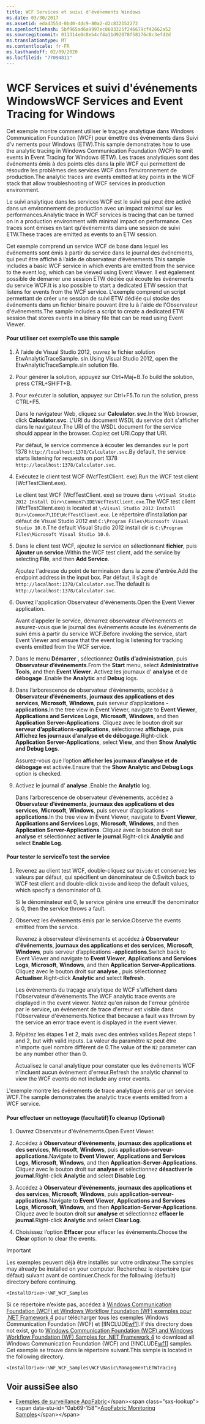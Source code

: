 ```yaml
---
title: WCF Services et suivi d'événements Windows
ms.date: 03/30/2017
ms.assetid: eda4355d-0bd0-4dc9-80a2-d2c832152272
ms.openlocfilehash: 5bf965ad6a9997ec0603325f246679cf42662a52
ms.sourcegitcommit: 011314e0c8eb4cf4a11d92078f58176c8c3efd2d
ms.translationtype: MT
ms.contentlocale: fr-FR
ms.lasthandoff: 02/09/2020
ms.locfileid: "77094811"
---
```

# <a name="wcf-services-and-event-tracing-for-windows"></a><span data-ttu-id="0ab69-102">WCF Services et suivi d'événements Windows</span><span class="sxs-lookup"><span data-stu-id="0ab69-102">WCF Services and Event Tracing for Windows</span></span>
<span data-ttu-id="0ab69-103">Cet exemple montre comment utiliser le traçage analytique dans Windows Communication Foundation (WCF) pour émettre des événements dans Suivi d’v nements pour Windows (ETW).</span><span class="sxs-lookup"><span data-stu-id="0ab69-103">This sample demonstrates how to use the analytic tracing in Windows Communication Foundation (WCF) to emit events in Event Tracing for Windows (ETW).</span></span> <span data-ttu-id="0ab69-104">Les traces analytiques sont des événements émis à des points clés dans la pile WCF qui permettent de résoudre les problèmes des services WCF dans l’environnement de production.</span><span class="sxs-lookup"><span data-stu-id="0ab69-104">The analytic traces are events emitted at key points in the WCF stack that allow troubleshooting of WCF services in production environment.</span></span>

 <span data-ttu-id="0ab69-105">Le suivi analytique dans les services WCF est le suivi qui peut être activé dans un environnement de production avec un impact minimal sur les performances.</span><span class="sxs-lookup"><span data-stu-id="0ab69-105">Analytic trace in WCF services is tracing that can be turned on in a production environment with minimal impact on performance.</span></span> <span data-ttu-id="0ab69-106">Ces traces sont émises en tant qu'événements dans une session de suivi ETW.</span><span class="sxs-lookup"><span data-stu-id="0ab69-106">These traces are emitted as events to an ETW session.</span></span>

 <span data-ttu-id="0ab69-107">Cet exemple comprend un service WCF de base dans lequel les événements sont émis à partir du service dans le journal des événements, qui peut être affiché à l’aide de observateur d’événements.</span><span class="sxs-lookup"><span data-stu-id="0ab69-107">This sample includes a basic WCF service in which events are emitted from the service to the event log, which can be viewed using Event Viewer.</span></span> <span data-ttu-id="0ab69-108">Il est également possible de démarrer une session ETW dédiée qui écoute les événements du service WCF.</span><span class="sxs-lookup"><span data-stu-id="0ab69-108">It is also possible to start a dedicated ETW session that listens for events from the WCF service.</span></span> <span data-ttu-id="0ab69-109">L'exemple comprend un script permettant de créer une session de suivi ETW dédiée qui stocke des événements dans un fichier binaire pouvant être lu à l'aide de l'Observateur d'événements.</span><span class="sxs-lookup"><span data-stu-id="0ab69-109">The sample includes a script to create a dedicated ETW session that stores events in a binary file that can be read using Event Viewer.</span></span>

#### <a name="to-use-this-sample"></a><span data-ttu-id="0ab69-110">Pour utiliser cet exemple</span><span class="sxs-lookup"><span data-stu-id="0ab69-110">To use this sample</span></span>

1. <span data-ttu-id="0ab69-111">À l’aide de Visual Studio 2012, ouvrez le fichier solution EtwAnalyticTraceSample. sln.</span><span class="sxs-lookup"><span data-stu-id="0ab69-111">Using Visual Studio 2012, open the EtwAnalyticTraceSample.sln solution file.</span></span>

2. <span data-ttu-id="0ab69-112">Pour générer la solution, appuyez sur Ctrl+Maj+B.</span><span class="sxs-lookup"><span data-stu-id="0ab69-112">To build the solution, press CTRL+SHIFT+B.</span></span>

3. <span data-ttu-id="0ab69-113">Pour exécuter la solution, appuyez sur Ctrl+F5.</span><span class="sxs-lookup"><span data-stu-id="0ab69-113">To run the solution, press CTRL+F5.</span></span>

     <span data-ttu-id="0ab69-114">Dans le navigateur Web, cliquez sur **Calculator. svc**.</span><span class="sxs-lookup"><span data-stu-id="0ab69-114">In the Web browser, click **Calculator.svc**.</span></span> <span data-ttu-id="0ab69-115">L'URI du document WSDL du service doit s'afficher dans le navigateur.</span><span class="sxs-lookup"><span data-stu-id="0ab69-115">The URI of the WSDL document for the service should appear in the browser.</span></span> <span data-ttu-id="0ab69-116">Copiez cet URI.</span><span class="sxs-lookup"><span data-stu-id="0ab69-116">Copy that URI.</span></span>

     <span data-ttu-id="0ab69-117">Par défaut, le service commence à écouter les demandes sur le port 1378 `http://localhost:1378/Calculator.svc`.</span><span class="sxs-lookup"><span data-stu-id="0ab69-117">By default, the service starts listening for requests on port 1378 `http://localhost:1378/Calculator.svc`.</span></span>

4. <span data-ttu-id="0ab69-118">Exécutez le client test WCF (WcfTestClient. exe).</span><span class="sxs-lookup"><span data-stu-id="0ab69-118">Run the WCF test client (WcfTestClient.exe).</span></span>

     <span data-ttu-id="0ab69-119">Le client test WCF (WcfTestClient. exe) se trouve dans `\<Visual Studio 2012 Install Dir>\Common7\IDE\WcfTestClient.exe`.</span><span class="sxs-lookup"><span data-stu-id="0ab69-119">The WCF test client (WcfTestClient.exe) is located at `\<Visual Studio 2012 Install Dir>\Common7\IDE\WcfTestClient.exe`.</span></span>  <span data-ttu-id="0ab69-120">Le répertoire d’installation par défaut de Visual Studio 2012 est `C:\Program Files\Microsoft Visual Studio 10.0`.</span><span class="sxs-lookup"><span data-stu-id="0ab69-120">The default Visual Studio 2012 install dir is `C:\Program Files\Microsoft Visual Studio 10.0`.</span></span>

5. <span data-ttu-id="0ab69-121">Dans le client test WCF, ajoutez le service en sélectionnant **fichier**, puis **Ajouter un service**.</span><span class="sxs-lookup"><span data-stu-id="0ab69-121">Within the WCF test client, add the service by selecting **File**, and then **Add Service**.</span></span>

     <span data-ttu-id="0ab69-122">Ajoutez l'adresse du point de terminaison dans la zone d'entrée.</span><span class="sxs-lookup"><span data-stu-id="0ab69-122">Add the endpoint address in the input box.</span></span> <span data-ttu-id="0ab69-123">Par défaut, il s’agit de `http://localhost:1378/Calculator.svc`.</span><span class="sxs-lookup"><span data-stu-id="0ab69-123">The default is `http://localhost:1378/Calculator.svc`.</span></span>

6. <span data-ttu-id="0ab69-124">Ouvrez l'application Observateur d'événements.</span><span class="sxs-lookup"><span data-stu-id="0ab69-124">Open the Event Viewer application.</span></span>

     <span data-ttu-id="0ab69-125">Avant d’appeler le service, démarrez observateur d’événements et assurez-vous que le journal des événements écoute les événements de suivi émis à partir du service WCF.</span><span class="sxs-lookup"><span data-stu-id="0ab69-125">Before invoking the service, start Event Viewer and ensure that the event log is listening for tracking events emitted from the WCF service.</span></span>

7. <span data-ttu-id="0ab69-126">Dans le menu **Démarrer** , sélectionnez **Outils d’administration**, puis **Observateur d’événements**.</span><span class="sxs-lookup"><span data-stu-id="0ab69-126">From the **Start** menu, select **Administrative Tools**, and then **Event Viewer**.</span></span>  <span data-ttu-id="0ab69-127">Activez les journaux d' **analyse** et de **débogage** .</span><span class="sxs-lookup"><span data-stu-id="0ab69-127">Enable the **Analytic** and **Debug** logs.</span></span>

8. <span data-ttu-id="0ab69-128">Dans l’arborescence de observateur d’événements, accédez à **Observateur d’événements**, **journaux des applications et des services**, **Microsoft**, **Windows**, puis serveur d’applications **-applications**.</span><span class="sxs-lookup"><span data-stu-id="0ab69-128">In the tree view in Event Viewer, navigate to **Event Viewer**, **Applications and Services Logs**, **Microsoft**, **Windows**, and then **Application Server-Applications**.</span></span> <span data-ttu-id="0ab69-129">Cliquez avec le bouton droit sur **serveur d’applications-applications**, sélectionnez **affichage**, puis **Affichez les journaux d’analyse et de débogage**.</span><span class="sxs-lookup"><span data-stu-id="0ab69-129">Right-click **Application Server-Applications**, select **View**, and then **Show Analytic and Debug Logs**.</span></span>

     <span data-ttu-id="0ab69-130">Assurez-vous que l’option **afficher les journaux d’analyse et de débogage** est activée.</span><span class="sxs-lookup"><span data-stu-id="0ab69-130">Ensure that the **Show Analytic and Debug Logs** option is checked.</span></span>

9. <span data-ttu-id="0ab69-131">Activez le journal d' **analyse** .</span><span class="sxs-lookup"><span data-stu-id="0ab69-131">Enable the **Analytic** log.</span></span>

     <span data-ttu-id="0ab69-132">Dans l’arborescence de observateur d’événements, accédez à **Observateur d’événements**, **journaux des applications et des services**, **Microsoft**, **Windows**, puis serveur d’applications **-applications**.</span><span class="sxs-lookup"><span data-stu-id="0ab69-132">In the tree view in Event Viewer, navigate to **Event Viewer**, **Applications and Services Logs**, **Microsoft**, **Windows**, and then **Application Server-Applications**.</span></span> <span data-ttu-id="0ab69-133">Cliquez avec le bouton droit sur **analyse** et sélectionnez **activer le journal**.</span><span class="sxs-lookup"><span data-stu-id="0ab69-133">Right-click **Analytic** and select **Enable Log**.</span></span>

#### <a name="to-test-the-service"></a><span data-ttu-id="0ab69-134">Pour tester le service</span><span class="sxs-lookup"><span data-stu-id="0ab69-134">To test the service</span></span>

1. <span data-ttu-id="0ab69-135">Revenez au client test WCF, double-cliquez sur `Divide` et conservez les valeurs par défaut, qui spécifient un dénominateur de 0.</span><span class="sxs-lookup"><span data-stu-id="0ab69-135">Switch back to WCF test client and double-click `Divide` and keep the default values, which specify a denominator of 0.</span></span>

     <span data-ttu-id="0ab69-136">Si le dénominateur est 0, le service génère une erreur.</span><span class="sxs-lookup"><span data-stu-id="0ab69-136">If the denominator is 0, then the service throws a fault.</span></span>

2. <span data-ttu-id="0ab69-137">Observez les événements émis par le service.</span><span class="sxs-lookup"><span data-stu-id="0ab69-137">Observe the events emitted from the service.</span></span>

     <span data-ttu-id="0ab69-138">Revenez à observateur d’événements et accédez à **Observateur d’événements**, **journaux des applications et des services**, **Microsoft**, **Windows**, puis serveur d’applications **-applications**.</span><span class="sxs-lookup"><span data-stu-id="0ab69-138">Switch back to Event Viewer and navigate to **Event Viewer**, **Applications and Services Logs**, **Microsoft**, **Windows**, and then **Application Server-Applications**.</span></span> <span data-ttu-id="0ab69-139">Cliquez avec le bouton droit sur **analyse** , puis sélectionnez **Actualiser**.</span><span class="sxs-lookup"><span data-stu-id="0ab69-139">Right-click **Analytic** and select **Refresh**.</span></span>

     <span data-ttu-id="0ab69-140">Les événements du traçage analytique de WCF s'affichent dans l'Observateur d'événements.</span><span class="sxs-lookup"><span data-stu-id="0ab69-140">The WCF analytic trace events are displayed in the event viewer.</span></span> <span data-ttu-id="0ab69-141">Notez qu'en raison de l'erreur générée par le service, un événement de trace d'erreur est visible dans l'Observateur d'événements.</span><span class="sxs-lookup"><span data-stu-id="0ab69-141">Notice that because a fault was thrown by the service an error trace event is displayed in the event viewer.</span></span>

3. <span data-ttu-id="0ab69-142">Répétez les étapes 1 et 2, mais avec des entrées valides.</span><span class="sxs-lookup"><span data-stu-id="0ab69-142">Repeat steps 1 and 2, but with valid inputs.</span></span> <span data-ttu-id="0ab69-143">La valeur du paramètre `N2` peut être n'importe quel nombre différent de 0.</span><span class="sxs-lookup"><span data-stu-id="0ab69-143">The value of the `N2` parameter can be any number other than 0.</span></span>

     <span data-ttu-id="0ab69-144">Actualisez le canal analytique pour constater que les événements WCF n'incluent aucun événement d'erreur.</span><span class="sxs-lookup"><span data-stu-id="0ab69-144">Refresh the analytic channel to view the WCF events do not include any error events.</span></span>

 <span data-ttu-id="0ab69-145">L'exemple montre les événements de trace analytique émis par un service WCF.</span><span class="sxs-lookup"><span data-stu-id="0ab69-145">The sample demonstrates the analytic trace events emitted from a WCF service.</span></span>

#### <a name="to-cleanup-optional"></a><span data-ttu-id="0ab69-146">Pour effectuer un nettoyage (facultatif)</span><span class="sxs-lookup"><span data-stu-id="0ab69-146">To cleanup (Optional)</span></span>

1. <span data-ttu-id="0ab69-147">Ouvrez Observateur d'événements.</span><span class="sxs-lookup"><span data-stu-id="0ab69-147">Open Event Viewer.</span></span>

2. <span data-ttu-id="0ab69-148">Accédez à **Observateur d’événements**, **journaux des applications et des services**, **Microsoft**, **Windows**, puis **application-serveur-applications**.</span><span class="sxs-lookup"><span data-stu-id="0ab69-148">Navigate to **Event Viewer**, **Applications and Services Logs**, **Microsoft**, **Windows**, and then **Application-Server-Applications**.</span></span> <span data-ttu-id="0ab69-149">Cliquez avec le bouton droit sur **analyse** et sélectionnez **désactiver le journal**.</span><span class="sxs-lookup"><span data-stu-id="0ab69-149">Right-click **Analytic** and select **Disable Log**.</span></span>

3. <span data-ttu-id="0ab69-150">Accédez à **Observateur d’événements**, **journaux des applications et des services**, **Microsoft**, **Windows**, puis **application-serveur-applications**.</span><span class="sxs-lookup"><span data-stu-id="0ab69-150">Navigate to **Event Viewer**, **Applications and Services Logs**, **Microsoft**, **Windows**, and then **Application-Server-Applications**.</span></span> <span data-ttu-id="0ab69-151">Cliquez avec le bouton droit sur **analyse** et sélectionnez **effacer le journal**.</span><span class="sxs-lookup"><span data-stu-id="0ab69-151">Right-click **Analytic** and select **Clear Log**.</span></span>

4. <span data-ttu-id="0ab69-152">Choisissez l’option **Effacer** pour effacer les événements.</span><span class="sxs-lookup"><span data-stu-id="0ab69-152">Choose the **Clear** option to clear the events.</span></span>

> [!IMPORTANT]
> <span data-ttu-id="0ab69-153">Les exemples peuvent déjà être installés sur votre ordinateur.</span><span class="sxs-lookup"><span data-stu-id="0ab69-153">The samples may already be installed on your computer.</span></span> <span data-ttu-id="0ab69-154">Recherchez le répertoire (par défaut) suivant avant de continuer.</span><span class="sxs-lookup"><span data-stu-id="0ab69-154">Check for the following (default) directory before continuing.</span></span>  
>   
> `<InstallDrive>:\WF_WCF_Samples`  
>   
> <span data-ttu-id="0ab69-155">Si ce répertoire n’existe pas, accédez à [Windows Communication Foundation (WCF) et Windows Workflow Foundation (WF) exemples pour .NET Framework 4](https://www.microsoft.com/download/details.aspx?id=21459) pour télécharger tous les exemples Windows Communication Foundation (WCF) et [!INCLUDE[wf1](../../../../includes/wf1-md.md)].</span><span class="sxs-lookup"><span data-stu-id="0ab69-155">If this directory does not exist, go to [Windows Communication Foundation (WCF) and Windows Workflow Foundation (WF) Samples for .NET Framework 4](https://www.microsoft.com/download/details.aspx?id=21459) to download all Windows Communication Foundation (WCF) and [!INCLUDE[wf1](../../../../includes/wf1-md.md)] samples.</span></span> <span data-ttu-id="0ab69-156">Cet exemple se trouve dans le répertoire suivant.</span><span class="sxs-lookup"><span data-stu-id="0ab69-156">This sample is located in the following directory.</span></span>  
>   
> `<InstallDrive>:\WF_WCF_Samples\WCF\Basic\Management\ETWTracing`  
  
## <a name="see-also"></a><span data-ttu-id="0ab69-157">Voir aussi</span><span class="sxs-lookup"><span data-stu-id="0ab69-157">See also</span></span>

- <span data-ttu-id="0ab69-158">[Exemples de surveillance AppFabric](https://docs.microsoft.com/previous-versions/appfabric/ff383407(v=azure.10))</span><span class="sxs-lookup"><span data-stu-id="0ab69-158">[AppFabric Monitoring Samples](https://docs.microsoft.com/previous-versions/appfabric/ff383407(v=azure.10))</span></span>
